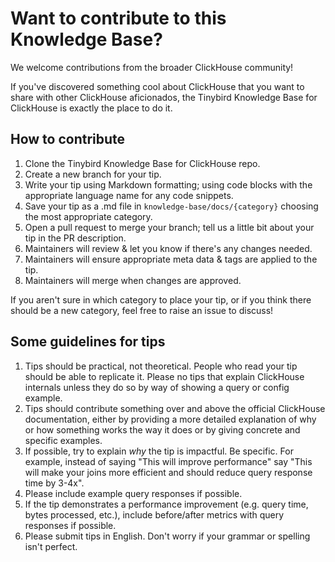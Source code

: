 # Want to contribute to this Knowledge Base?

We welcome contributions from the broader ClickHouse community! 

If you've discovered something cool about ClickHouse that you want to share with other ClickHouse aficionados, the Tinybird Knowledge Base for ClickHouse is exactly the place to do it.

## How to contribute

1. Clone the Tinybird Knowledge Base for ClickHouse repo.
2. Create a new branch for your tip.
3. Write your tip using Markdown formatting; using code blocks with the appropriate language name for any code snippets.
4. Save your tip as a .md file in `knowledge-base/docs/{category}` choosing the most appropriate category.
5. Open a pull request to merge your branch; tell us a little bit about your tip in the PR description.
6. Maintainers will review & let you know if there's any changes needed.
7. Maintainers will ensure appropriate meta data & tags are applied to the tip.
8. Maintainers will merge when changes are approved.

If you aren't sure in which category to place your tip, or if you think there should be a new category, feel free to raise an issue to discuss!

## Some guidelines for tips
1. Tips should be practical, not theoretical. People who read your tip should be able to replicate it. Please no tips that explain ClickHouse internals unless they do so by way of showing a query or config example.
2. Tips should contribute something over and above the official ClickHouse documentation, either by providing a more detailed explanation of why or how something works the way it does or by giving concrete and specific examples.
3. If possible, try to explain *why* the tip is impactful. Be specific. For example, instead of saying "This will improve performance" say "This will make your joins more efficient and should reduce query response time by 3-4x".
4. Please include example query responses if possible.
5. If the tip demonstrates a performance improvement (e.g. query time, bytes processed, etc.), include before/after metrics with query responses if possible.
6. Please submit tips in English. Don't worry if your grammar or spelling isn't perfect.